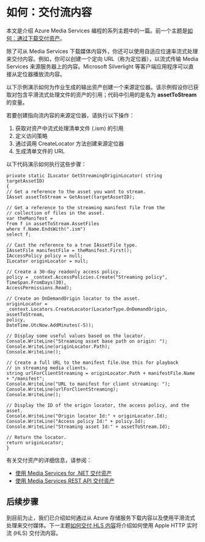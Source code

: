 <properties linkid="develop-media-services-how-to-guides-deliver-streaming-content" urlDisplayName="Deliver Streaming Content from Media Services" pageTitle="How to Deliver Streaming Content from Media Services a€“ Azure" metaKeywords="" description="Learn how to deliver streaming content from Media Services using a direct URL. Code samples are written in C# and use the Media Services SDK for .NET." metaCanonical="" disqusComments="1" umbracoNaviHide="0" title="How to: Deliver streaming content" authors="" />
<tags ms.service=""
    ms.date="02/17/2015"
    wacn.date=""
    />

如何：交付流内容
================

本文是介绍 Azure Media Services 编程的系列主题中的一篇。前一个主题是[如何：通过下载交付资产](http://go.microsoft.com/fwlink/?LinkID=301734&clcid=0x409)。

除了可从 Media Services 下载媒体内容外，你还可以使用自适应位速率流式处理来交付内容。例如，你可以创建一个定向 URL（称为定位器），以流式传输 Media Services 来源服务器上的内容。Microsoft Silverlight 等客户端应用程序可以直接从定位器播放流内容。

以下示例演示如何为作业生成的输出资产创建一个来源定位器。该示例假设你已获取对包含平滑流式处理文件的资产的引用；代码中引用的是名为 **assetToStream** 的变量。

若要创建指向流内容的来源定位器，请执行以下操作：

1.  获取对资产中流式处理清单文件 (.ism) 的引用
2.  定义访问策略
3.  通过调用 CreateLocator 方法创建来源定位器
4.  生成清单文件的 URL

以下代码演示如何执行这些步骤：

``` {}
private static ILocator GetStreamingOriginLocator( string targetAssetID)
{
// Get a reference to the asset you want to stream.
IAsset assetToStream = GetAsset(targetAssetID);

// Get a reference to the streaming manifest file from the  
// collection of files in the asset. 
var theManifest =
from f in assetToStream.AssetFiles
where f.Name.EndsWith(".ism")
select f;

// Cast the reference to a true IAssetFile type. 
IAssetFile manifestFile = theManifest.First();
IAccessPolicy policy = null;
ILocator originLocator = null;
            
// Create a 30-day readonly access policy. 
policy = _context.AccessPolicies.Create("Streaming policy",
TimeSpan.FromDays(30),
AccessPermissions.Read);

// Create an OnDemandOrigin locator to the asset. 
originLocator = _context.Locators.CreateLocator(LocatorType.OnDemandOrigin, assetToStream,
policy,
DateTime.UtcNow.AddMinutes(-5));
            
// Display some useful values based on the locator.
Console.WriteLine("Streaming asset base path on origin: ");
Console.WriteLine(originLocator.Path);
Console.WriteLine();
    
// Create a full URL to the manifest file.Use this for playback
// in streaming media clients. 
string urlForClientStreaming = originLocator.Path + manifestFile.Name + "/manifest";
Console.WriteLine("URL to manifest for client streaming: ");
Console.WriteLine(urlForClientStreaming);
Console.WriteLine();
    
// Display the ID of the origin locator, the access policy, and the asset.
Console.WriteLine("Origin locator Id:" + originLocator.Id);
Console.WriteLine("Access policy Id:" + policy.Id);
Console.WriteLine("Streaming asset Id:" + assetToStream.Id);

// Return the locator. 
return originLocator;
}
```

有关交付资产的详细信息，请参阅：

-   [使用 Media Services for .NET 交付资产](http://msdn.microsoft.com/zh-cn/library/jj129575.aspx)
-   [使用 Media Services REST API 交付资产](http://msdn.microsoft.com/zh-cn/library/jj129578.aspx)

后续步骤
--------

到目前为止，我们已介绍如何通过从 Azure 存储服务下载内容以及使用平滑流式处理来交付媒体。下一主题[如何交付 HLS 内容](http://go.microsoft.com/fwlink/?LinkId=301817)将介绍如何使用 Apple HTTP 实时流 (HLS) 交付流内容。

